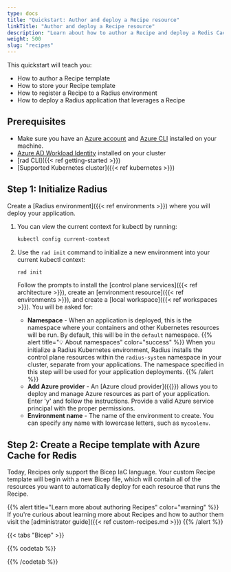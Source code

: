 ```yaml
---
type: docs
title: "Quickstart: Author and deploy a Recipe resource"
linkTitle: "Author and deploy a Recipe resource"
description: "Learn about how to author a Recipe and deploy a Redis Cache in Azure with Radius"
weight: 500
slug: "recipes"
---
```


This quickstart will teach you:
* How to author a Recipe template
* How to store your Recipe template
* How to register a Recipe to a Radius environment
* How to deploy a Radius application that leverages a Recipe

## Prerequisites

- Make sure you have an [Azure account](https://azure.microsoft.com/en-us/free/search) and [Azure CLI](https://learn.microsoft.com/en-us/cli/azure/install-azure-cli) installed on your machine.
- [Azure AD Workload Identity](https://azure.github.io/azure-workload-identity/docs/installation.html) installed on your cluster
- [rad CLI]({{< ref getting-started >}})
- [Supported Kubernetes cluster]({{< ref kubernetes >}})

## Step 1: Initialize Radius

Create a [Radius environment]({{< ref environments >}}) where you will deploy your application.

1. You can view the current context for kubectl by running:

   ```bash
   kubectl config current-context
   ```

1. Use the `rad init` command to initialize a new environment into your current kubectl context:

   ```bash
   rad init
   ```

   Follow the prompts to install the [control plane services]({{< ref architecture >}}), create an [environment resource]({{< ref environments >}}), and create a [local workspace]({{< ref workspaces >}}). You will be asked for:

   - **Namespace** - When an application is deployed, this is the namespace where your containers and other Kubernetes resources will be run. By default, this will be in the `default` namespace.
   {{% alert title="💡 About namespaces" color="success" %}} When you initialize a Radius Kubernetes environment, Radius installs the control plane resources within the `radius-system` namespace in your cluster, separate from your applications. The namespace specified in this step will be used for your application deployments.
   {{% /alert %}}
   -  **Add Azure provider** - An [Azure cloud provider]({{<ref providers>}}) allows you to deploy and manage Azure resources as part of your application. Enter 'y' and follow the instructions. Provide a valid Azure service principal with the proper permissions.
   - **Environment name** - The name of the environment to create. You can specify any name with lowercase letters, such as `mycoolenv`.

## Step 2: Create a Recipe template with Azure Cache for Redis

Today, Recipes only support the Bicep IaC language. Your custom Recipe template will begin with a new Bicep file, which will contain all of the resources you want to automatically deploy for each resource that runs the Recipe.

{{% alert title="Learn more about authoring Recipes" color="warning" %}}
If you're curious about learning more about Recipes and how to author them visit the [administrator guide]({{< ref custom-recipes.md >}})
{{% /alert %}}

{{< tabs "Bicep" >}}

{{% codetab %}}

{{% /codetab %}}
